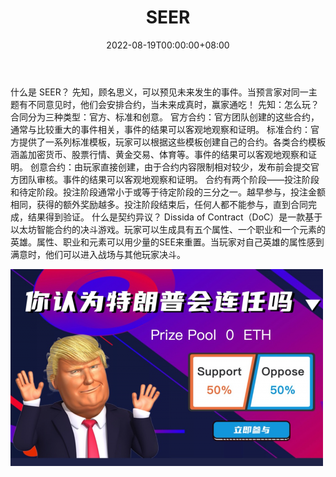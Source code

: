 ﻿---
title: "SEER"
description: "SEER是一个基于以太坊协议的去化中心，让玩家可以对玩家的未来事件进行投注，让创造英雄对决胜负。"
date: 2022-08-19T00:00:00+08:00
lastmod: 2022-08-19T00:00:00+08:00
draft: false
authors: ["boogArno"]
featuredImage: "seer.png"
tags: ["High risk","SEER"]
categories: ["nfts"]
nfts: ["High risk"]
blockchain: "ETH"
website: "https://seer.bet/"
twitter: "https://twitter.com/bet_seer"
discord: "https://discord.gg/KNdtkUY"
telegram: "https://t.me/seerofficial"
github: ""
youtube: "https://youtube.com/channel/UCgvT3fOQ2Cf2IJD1SpJhlyQ"
twitch: ""
facebook: "https://www.facebook.com/Seer-Games-105262278043028"
instagram: ""
reddit: ""
medium: ""
steam: ""
gitbook: ""
googleplay: ""
appstore: ""
status: "Live"
weight: 
lightgallery: true
toc: true
pinned: false
recommend: false
recommend1: false
---
什么是 SEER？
先知，顾名思义，可以预见未来发生的事件。当预言家对同一主题有不同意见时，他们会安排合约，当未来成真时，赢家通吃！
先知：怎么玩？
合同分为三种类型：官方、标准和创意。
官方合约：官方团队创建的这些合约，通常与比较重大的事件相关，事件的结果可以客观地观察和证明。
标准合约：官方提供了一系列标准模板，玩家可以根据这些模板创建自己的合约。各类合约模板涵盖加密货币、股票行情、黄金交易、体育等。事件的结果可以客观地观察和证明。
创意合约：由玩家直接创建，由于合约内容限制相对较少，发布前会提交官方团队审核。事件的结果可以客观地观察和证明。
合约有两个阶段——投注阶段和待定阶段。投注阶段通常小于或等于待定阶段的三分之一。越早参与，投注金额相同，获得的额外奖励越多。投注阶段结束后，任何人都不能参与，直到合同完成，结果得到验证。
什么是契约异议？
Dissida of Contract（DoC）是一款基于以太坊智能合约的决斗游戏。玩家可以生成具有五个属性、一个职业和一个元素的英雄。属性、职业和元素可以用少量的SEE来重置。当玩家对自己英雄的属性感到满意时，他们可以进入战场与其他玩家决斗。

![seer-dapp-high-risk-ethereum-image1-500x315_8c87fb1628f170bd54f0fe99d878cc0a](seer-dapp-high-risk-ethereum-image1-500x315_8c87fb1628f170bd54f0fe99d878cc0a.png)

